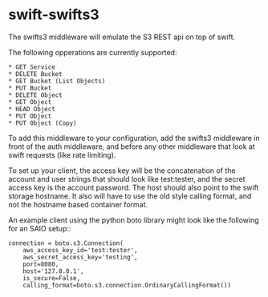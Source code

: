 swift-swifts3
=============

The swifts3 middleware will emulate the S3 REST api on top of swift.

The following opperations are currently supported:

    * GET Service
    * DELETE Bucket
    * GET Bucket (List Objects)
    * PUT Bucket
    * DELETE Object
    * GET Object
    * HEAD Object
    * PUT Object
    * PUT Object (Copy)

To add this middleware to your configuration, add the swifts3 middleware
in front of the auth middleware, and before any other middleware that
look at swift requests (like rate limiting).

To set up your client, the access key will be the concatenation of the
account and user strings that should look like test:tester, and the
secret access key is the account password.  The host should also point
to the swift storage hostname.  It also will have to use the old style
calling format, and not the hostname based container format.

An example client using the python boto library might look like the
following for an SAIO setup::

    connection = boto.s3.Connection(
        aws_access_key_id='test:tester',
        aws_secret_access_key='testing',
        port=8080,
        host='127.0.0.1',
        is_secure=False,
        calling_format=boto.s3.connection.OrdinaryCallingFormat())
